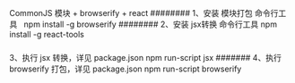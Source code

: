 CommonJS 模块  +  browserify + react
########
1、安装 模块打包 命令行工具
   npm install -g browserify
########
2、安装 jsx转换 命令行工具
  npm install -g react-tools
#####
3、执行 jsx 转换，详见 package.json
  npm run-script jsx
#######
4、执行 browserify 打包，详见 package.json
  npm run-script browserify

